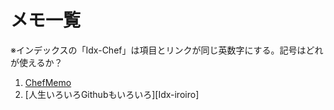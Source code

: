 # メモ一覧

※インデックスの「Idx-Chef」は項目とリンクが同じ英数字にする。記号はどれが使えるか？

1. [ChefMemo][Idx-Chef]
1. [人生いろいろGithubもいろいろ][Idx-iroiro]


[Idx-Chef]: https://github.com/Siguuuurd/GithubMemo/blob/master/ChefMemo.md "ChefMemo"
[Idx-Chef]: https://github.com/Siguuuurd/GithubMemo/blob/master/01_%E4%BA%BA%E7%94%9F%E3%81%84%E3%82%8D%E3%81%84%E3%82%8DGithub%E3%82%82%E3%81%84%E3%82%8D%E3%81%84%E3%82%8D.md "人生いろいろGithubもいろいろ"
 
